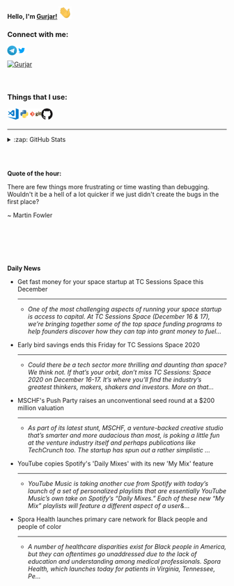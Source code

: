 #### Hello, I'm [Gurjar!](https://GurjarKing.github.io) <img src="https://raw.githubusercontent.com/ABSphreak/ABSphreak/master/gifs/Hi.gif" width="30px"></h2>


### Connect with me:

[<img align="left" alt="Gurjar | Telegram" width="22px" src="https://raw.githubusercontent.com/github/explore/80688e429a7d4ef2fca1e82350fe8e3517d3494d/topics/telegram/telegram.png" />][Telegram]
[<img align="left" alt="Gurjar | Twitter" width="22px" src="https://raw.githubusercontent.com/github/explore/80688e429a7d4ef2fca1e82350fe8e3517d3494d/topics/twitter/twitter.png" />][Twitter]
<br >
<br >
<a href="https://github.com/GurjarKing"><img src="https://komarev.com/ghpvc/?username=GurjarKing" alt="Gurjar" /></a> <br />
<br />
<br />
<!-- <br >

![](https://visitor-badge.glitch.me/badge?page_id=GurjarKing)

<br /> -->

### Things that I use:

[<img align="left" alt="Visual Studio Code" width="26px" src="https://raw.githubusercontent.com/github/explore/80688e429a7d4ef2fca1e82350fe8e3517d3494d/topics/visual-studio-code/visual-studio-code.png" />][VSCode]
[<img align="left" alt="Python" width="26px" src="https://raw.githubusercontent.com/github/explore/80688e429a7d4ef2fca1e82350fe8e3517d3494d/topics/python/python.png" />][Python]
[<img align="left" alt="Git" width="26px" src="https://raw.githubusercontent.com/github/explore/80688e429a7d4ef2fca1e82350fe8e3517d3494d/topics/git/git.png" />][Git]
[<img align="left" alt="GitHub" width="26px" src="https://raw.githubusercontent.com/github/explore/78df643247d429f6cc873026c0622819ad797942/topics/github/github.png" />][Github]

<br />
<br />

---
<details>
  <summary>:zap: GitHub Stats</summary>

<img align="left" alt="Gurjar's Github Stats" src="https://github-readme-stats.vercel.app/api?username=GurjarKing&show_icons=true&hide_border=true&count_private=true&include_all_commit=true&theme=algolia" />

</details>

<!-- ### 🔔 My latest tweet
<a href="https://twitter.com/Gurjar_King43" target="_blank">
	<img src="https://github.com/GurjarKing/GurjarKing/raw/master/tweet.png" width="70%" align="center" alt="Click to view on Twitter" title="My latest tweet, as an image"/>
</a> -->
<br>

<pre>

</pre>

**Quote of the hour:**

There are few things more frustrating or time wasting than debugging. Wouldn't it be a hell of a lot quicker if we just didn't create the bugs in the first place?

~ Martin Fowler
<pre>

</pre>
<br>
<pre>


</pre>
<strong>Daily News</strong>
  
  - Get fast money for your space startup at TC Sessions Space this December
     <hr/>
     
      - *One of the most challenging aspects of running your space startup is access to capital. At TC Sessions Space (December 16 & 17), we’re bringing together some of the top space funding programs to help founders discover how they can tap into grant money to fuel…*
     
  - Early bird savings ends this Friday for TC Sessions Space 2020
      <hr/>
      
      - *Could there be a tech sector more thrilling and daunting than space? We think not. If that’s your orbit, don’t miss TC Sessions: Space 2020 on December 16-17. It’s where you’ll find the industry’s greatest thinkers, makers, shakers and investors. More on that…*
      
  - MSCHF's Push Party raises an unconventional seed round at a $200 million valuation
      <hr/>
      
      - *As part of its latest stunt, MSCHF, a venture-backed creative studio that’s smarter and more audacious than most, is poking a little fun at the venture industry itself and perhaps publications like TechCrunch too. The startup has spun out a rather simplistic …*
      
  - YouTube copies Spotify's 'Daily Mixes' with its new 'My Mix' feature
      <hr/>
      
      - *YouTube Music is taking another cue from Spotify with today’s launch of a set of personalized playlists that are essentially YouTube Music’s own take on Spotify’s “Daily Mixes.” Each of these new “My Mix” playlists will feature a different aspect of a user&…*
       
  - Spora Health launches primary care network for Black people and people of color
      <hr/>
       
       - *A number of healthcare disparities exist for Black people in America, but they can oftentimes go unaddressed due to the lack of education and understanding among medical professionals. Spora Health, which launches today for patients in Virginia, Tennessee, Pe…*
      

<br />

[VSCode]: https://code.visualstudio.com/
[Python]: https://www.python.org/
[Git]: https://git-scm.com/
[Github]: https://github.com/
[Telegram]: https://t.me/Gurjar_King/
[Twitter]: https://twitter.com/Gurjar_King43/
